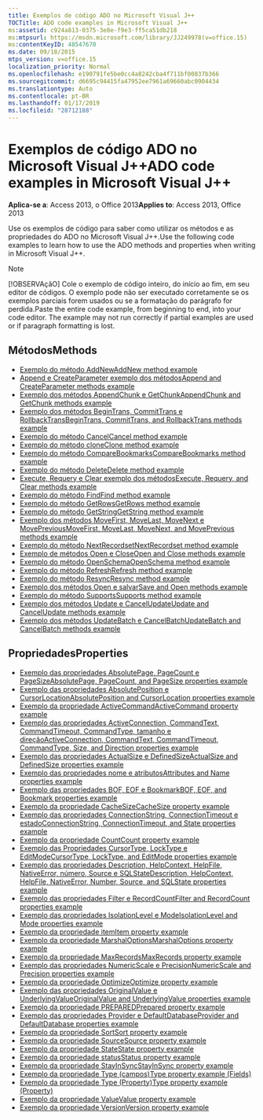 ```yaml
---
title: Exemplos de código ADO no Microsoft Visual J++
TOCTitle: ADO code examples in Microsoft Visual J++
ms:assetid: c924a813-0375-3e8e-f9e3-ff5ca51db218
ms:mtpsurl: https://msdn.microsoft.com/library/JJ249978(v=office.15)
ms:contentKeyID: 48547670
ms.date: 09/18/2015
mtps_version: v=office.15
localization_priority: Normal
ms.openlocfilehash: e190791fe5be0cc4a8242cba4f711bf00837b366
ms.sourcegitcommit: d6695c94415fa47952ee7961a69660abc0904434
ms.translationtype: Auto
ms.contentlocale: pt-BR
ms.lasthandoff: 01/17/2019
ms.locfileid: "28712188"
---
```

# <a name="ado-code-examples-in-microsoft-visual-j"></a><span data-ttu-id="bd27b-102">Exemplos de código ADO no Microsoft Visual J++</span><span class="sxs-lookup"><span data-stu-id="bd27b-102">ADO code examples in Microsoft Visual J++</span></span>

<span data-ttu-id="bd27b-103">**Aplica-se a**: Access 2013, o Office 2013</span><span class="sxs-lookup"><span data-stu-id="bd27b-103">**Applies to**: Access 2013, Office 2013</span></span>

<span data-ttu-id="bd27b-104">Use os exemplos de código para saber como utilizar os métodos e as propriedades do ADO no Microsoft Visual J++.</span><span class="sxs-lookup"><span data-stu-id="bd27b-104">Use the following code examples to learn how to use the ADO methods and properties when writing in Microsoft Visual J++.</span></span>

> [!NOTE]
> <span data-ttu-id="bd27b-p101">[!OBSERVAçãO] Cole o exemplo de código inteiro, do início ao fim, em seu editor de códigos. O exemplo pode não ser executado corretamente se os exemplos parciais forem usados ou se a formatação do parágrafo for perdida.</span><span class="sxs-lookup"><span data-stu-id="bd27b-p101">Paste the entire code example, from beginning to end, into your code editor. The example may not run correctly if partial examples are used or if paragraph formatting is lost.</span></span>

## <a name="methods"></a><span data-ttu-id="bd27b-107">Métodos</span><span class="sxs-lookup"><span data-stu-id="bd27b-107">Methods</span></span>

- [<span data-ttu-id="bd27b-108">Exemplo do método AddNew</span><span class="sxs-lookup"><span data-stu-id="bd27b-108">AddNew method example</span></span>](addnew-method-example-vj.md)
- [<span data-ttu-id="bd27b-109">Append e CreateParameter exemplo dos métodos</span><span class="sxs-lookup"><span data-stu-id="bd27b-109">Append and CreateParameter methods example</span></span>](append-and-createparameter-methods-example-vj.md)
- [<span data-ttu-id="bd27b-110">Exemplo dos métodos AppendChunk e GetChunk</span><span class="sxs-lookup"><span data-stu-id="bd27b-110">AppendChunk and GetChunk methods example</span></span>](appendchunk-and-getchunk-methods-example-vj.md)
- [<span data-ttu-id="bd27b-111">Exemplo dos métodos BeginTrans, CommitTrans e RollbackTrans</span><span class="sxs-lookup"><span data-stu-id="bd27b-111">BeginTrans, CommitTrans, and RollbackTrans methods example</span></span>](begintrans-committrans-and-rollbacktrans-methods-example-vj.md)
- [<span data-ttu-id="bd27b-112">Exemplo do método Cancel</span><span class="sxs-lookup"><span data-stu-id="bd27b-112">Cancel method example</span></span>](cancel-method-example-vj.md)
- [<span data-ttu-id="bd27b-113">Exemplo do método clone</span><span class="sxs-lookup"><span data-stu-id="bd27b-113">Clone method example</span></span>](clone-method-example-vj.md)
- [<span data-ttu-id="bd27b-114">Exemplo do método CompareBookmarks</span><span class="sxs-lookup"><span data-stu-id="bd27b-114">CompareBookmarks method example</span></span>](comparebookmarks-method-example-vj.md)
- [<span data-ttu-id="bd27b-115">Exemplo do método Delete</span><span class="sxs-lookup"><span data-stu-id="bd27b-115">Delete method example</span></span>](delete-method-example-vj.md)
- [<span data-ttu-id="bd27b-116">Execute, Requery e Clear exemplo dos métodos</span><span class="sxs-lookup"><span data-stu-id="bd27b-116">Execute, Requery, and Clear methods example</span></span>](execute-requery-and-clear-methods-example-vj.md)
- [<span data-ttu-id="bd27b-117">Exemplo do método Find</span><span class="sxs-lookup"><span data-stu-id="bd27b-117">Find method example</span></span>](find-method-example-vj.md)
- [<span data-ttu-id="bd27b-118">Exemplo do método GetRows</span><span class="sxs-lookup"><span data-stu-id="bd27b-118">GetRows method example</span></span>](getrows-method-example-vj.md)
- [<span data-ttu-id="bd27b-119">Exemplo do método GetString</span><span class="sxs-lookup"><span data-stu-id="bd27b-119">GetString method example</span></span>](getstring-method-example-vj.md)
- [<span data-ttu-id="bd27b-120">Exemplo dos métodos MoveFirst, MoveLast, MoveNext e MovePrevious</span><span class="sxs-lookup"><span data-stu-id="bd27b-120">MoveFirst, MoveLast, MoveNext, and MovePrevious methods example</span></span>](movefirst-movelast-movenext-and-moveprevious-methods-example-vj.md)
- [<span data-ttu-id="bd27b-121">Exemplo do método NextRecordset</span><span class="sxs-lookup"><span data-stu-id="bd27b-121">NextRecordset method example</span></span>](nextrecordset-method-example-vj.md)
- [<span data-ttu-id="bd27b-122">Exemplo de métodos Open e Close</span><span class="sxs-lookup"><span data-stu-id="bd27b-122">Open and Close methods example</span></span>](open-and-close-methods-example-vj.md)
- [<span data-ttu-id="bd27b-123">Exemplo do método OpenSchema</span><span class="sxs-lookup"><span data-stu-id="bd27b-123">OpenSchema method example</span></span>](openschema-method-example-vj.md)
- [<span data-ttu-id="bd27b-124">Exemplo do método Refresh</span><span class="sxs-lookup"><span data-stu-id="bd27b-124">Refresh method example</span></span>](refresh-method-example-vj.md)
- [<span data-ttu-id="bd27b-125">Exemplo do método Resync</span><span class="sxs-lookup"><span data-stu-id="bd27b-125">Resync method example</span></span>](resync-method-example-vj.md)
- [<span data-ttu-id="bd27b-126">Exemplo dos métodos Open e salvar</span><span class="sxs-lookup"><span data-stu-id="bd27b-126">Save and Open methods example</span></span>](save-and-open-methods-example-vj.md)
- [<span data-ttu-id="bd27b-127">Exemplo do método Supports</span><span class="sxs-lookup"><span data-stu-id="bd27b-127">Supports method example</span></span>](supports-method-example-vj.md)
- [<span data-ttu-id="bd27b-128">Exemplo dos métodos Update e CancelUpdate</span><span class="sxs-lookup"><span data-stu-id="bd27b-128">Update and CancelUpdate methods example</span></span>](update-and-cancelupdate-methods-example-vj.md)
- [<span data-ttu-id="bd27b-129">Exemplo dos métodos UpdateBatch e CancelBatch</span><span class="sxs-lookup"><span data-stu-id="bd27b-129">UpdateBatch and CancelBatch methods example</span></span>](updatebatch-and-cancelbatch-methods-example-vj.md)

## <a name="properties"></a><span data-ttu-id="bd27b-130">Propriedades</span><span class="sxs-lookup"><span data-stu-id="bd27b-130">Properties</span></span>

- [<span data-ttu-id="bd27b-131">Exemplo das propriedades AbsolutePage, PageCount e PageSize</span><span class="sxs-lookup"><span data-stu-id="bd27b-131">AbsolutePage, PageCount, and PageSize properties example</span></span>](absolutepage-pagecount-and-pagesize-properties-example-vj.md)
- [<span data-ttu-id="bd27b-132">Exemplo das propriedades AbsolutePosition e CursorLocation</span><span class="sxs-lookup"><span data-stu-id="bd27b-132">AbsolutePosition and CursorLocation properties example</span></span>](absoluteposition-and-cursorlocation-properties-example-vj.md)
- [<span data-ttu-id="bd27b-133">Exemplo da propriedade ActiveCommand</span><span class="sxs-lookup"><span data-stu-id="bd27b-133">ActiveCommand property example</span></span>](activecommand-property-example-vj.md)
- [<span data-ttu-id="bd27b-134">Exemplo das propriedades ActiveConnection, CommandText, CommandTimeout, CommandType, tamanho e direção</span><span class="sxs-lookup"><span data-stu-id="bd27b-134">ActiveConnection, CommandText, CommandTimeout, CommandType, Size, and Direction properties example</span></span>](activeconnection-commandtext-commandtimeout-commandtype-size-and-direction-properties-example-vj.md)
- [<span data-ttu-id="bd27b-135">Exemplo das propriedades ActualSize e DefinedSize</span><span class="sxs-lookup"><span data-stu-id="bd27b-135">ActualSize and DefinedSize properties example</span></span>](actualsize-and-definedsize-properties-example-vj.md)
- [<span data-ttu-id="bd27b-136">Exemplo das propriedades nome e atributos</span><span class="sxs-lookup"><span data-stu-id="bd27b-136">Attributes and Name properties example</span></span>](attributes-and-name-properties-example-vj.md)
- [<span data-ttu-id="bd27b-137">Exemplo das propriedades BOF, EOF e Bookmark</span><span class="sxs-lookup"><span data-stu-id="bd27b-137">BOF, EOF, and Bookmark properties example</span></span>](bof-eof-and-bookmark-properties-example-vj.md)
- [<span data-ttu-id="bd27b-138">Exemplo da propriedade CacheSize</span><span class="sxs-lookup"><span data-stu-id="bd27b-138">CacheSize property example</span></span>](cachesize-property-example-vj.md)
- [<span data-ttu-id="bd27b-139">Exemplo das propriedades ConnectionString, ConnectionTimeout e estado</span><span class="sxs-lookup"><span data-stu-id="bd27b-139">ConnectionString, ConnectionTimeout, and State properties example</span></span>](connectionstring-connectiontimeout-and-state-properties-example-vj.md)
- [<span data-ttu-id="bd27b-140">Exemplo da propriedade Count</span><span class="sxs-lookup"><span data-stu-id="bd27b-140">Count property example</span></span>](count-property-example-vj.md)
- [<span data-ttu-id="bd27b-141">Exemplo das Propriedades CursorType, LockType e EditMode</span><span class="sxs-lookup"><span data-stu-id="bd27b-141">CursorType, LockType, and EditMode properties example</span></span>](cursortype-locktype-and-editmode-properties-example-vj.md)
- [<span data-ttu-id="bd27b-142">Exemplo das propriedades Description, HelpContext, HelpFile, NativeError, número, Source e SQLState</span><span class="sxs-lookup"><span data-stu-id="bd27b-142">Description, HelpContext, HelpFile, NativeError, Number, Source, and SQLState properties example</span></span>](description-helpcontext-helpfile-nativeerror-number-source-and-sqlstate-properties-example-vj.md)
- [<span data-ttu-id="bd27b-143">Exemplo das propriedades Filter e RecordCount</span><span class="sxs-lookup"><span data-stu-id="bd27b-143">Filter and RecordCount properties example</span></span>](filter-and-recordcount-properties-example-vj.md)
- [<span data-ttu-id="bd27b-144">Exemplo das propriedades IsolationLevel e Mode</span><span class="sxs-lookup"><span data-stu-id="bd27b-144">IsolationLevel and Mode properties example</span></span>](isolationlevel-and-mode-properties-example-vj.md)
- [<span data-ttu-id="bd27b-145">Exemplo da propriedade item</span><span class="sxs-lookup"><span data-stu-id="bd27b-145">Item property example</span></span>](item-property-example-vj.md)
- [<span data-ttu-id="bd27b-146">Exemplo da propriedade MarshalOptions</span><span class="sxs-lookup"><span data-stu-id="bd27b-146">MarshalOptions property example</span></span>](marshaloptions-property-example-vj.md)
- [<span data-ttu-id="bd27b-147">Exemplo da propriedade MaxRecords</span><span class="sxs-lookup"><span data-stu-id="bd27b-147">MaxRecords property example</span></span>](maxrecords-property-example-vj.md)
- [<span data-ttu-id="bd27b-148">Exemplo das propriedades NumericScale e Precision</span><span class="sxs-lookup"><span data-stu-id="bd27b-148">NumericScale and Precision properties example</span></span>](numericscale-and-precision-properties-example-vj.md)
- [<span data-ttu-id="bd27b-149">Exemplo da propriedade Optimize</span><span class="sxs-lookup"><span data-stu-id="bd27b-149">Optimize property example</span></span>](optimize-property-example-vj.md)
- [<span data-ttu-id="bd27b-150">Exemplo das propriedades OriginalValue e UnderlyingValue</span><span class="sxs-lookup"><span data-stu-id="bd27b-150">OriginalValue and UnderlyingValue properties example</span></span>](originalvalue-and-underlyingvalue-properties-example-vj.md)
- [<span data-ttu-id="bd27b-151">Exemplo da propriedade PREPARED</span><span class="sxs-lookup"><span data-stu-id="bd27b-151">Prepared property example</span></span>](prepared-property-example-vj.md)
- [<span data-ttu-id="bd27b-152">Exemplo das propriedades Provider e DefaultDatabase</span><span class="sxs-lookup"><span data-stu-id="bd27b-152">Provider and DefaultDatabase properties example</span></span>](provider-and-defaultdatabase-properties-example-vj.md)
- [<span data-ttu-id="bd27b-153">Exemplo da propriedade Sort</span><span class="sxs-lookup"><span data-stu-id="bd27b-153">Sort property example</span></span>](sort-property-example-vj.md)
- [<span data-ttu-id="bd27b-154">Exemplo da propriedade Source</span><span class="sxs-lookup"><span data-stu-id="bd27b-154">Source property example</span></span>](source-property-example-vj.md)
- [<span data-ttu-id="bd27b-155">Exemplo da propriedade State</span><span class="sxs-lookup"><span data-stu-id="bd27b-155">State property example</span></span>](state-property-example-vj.md)
- [<span data-ttu-id="bd27b-156">Exemplo da propriedade status</span><span class="sxs-lookup"><span data-stu-id="bd27b-156">Status property example</span></span>](status-property-example-vj.md)
- [<span data-ttu-id="bd27b-157">Exemplo da propriedade StayInSync</span><span class="sxs-lookup"><span data-stu-id="bd27b-157">StayInSync property example</span></span>](stayinsync-property-example-vj.md)
- [<span data-ttu-id="bd27b-158">Exemplo da propriedade Type (campos)</span><span class="sxs-lookup"><span data-stu-id="bd27b-158">Type property example (Fields)</span></span>](https://docs.microsoft.com/office/vba/access/concepts/miscellaneous/type-property-example-fieldvj-plus-plus)
- [<span data-ttu-id="bd27b-159">Exemplo da propriedade Type (Property)</span><span class="sxs-lookup"><span data-stu-id="bd27b-159">Type property example (Property)</span></span>](https://docs.microsoft.com/office/vba/access/concepts/miscellaneous/type-property-example-propertyvj-plus-plus)
- [<span data-ttu-id="bd27b-160">Exemplo da propriedade Value</span><span class="sxs-lookup"><span data-stu-id="bd27b-160">Value property example</span></span>](value-property-example-vj.md)
- [<span data-ttu-id="bd27b-161">Exemplo da propriedade Version</span><span class="sxs-lookup"><span data-stu-id="bd27b-161">Version property example</span></span>](version-property-example-vj.md)

